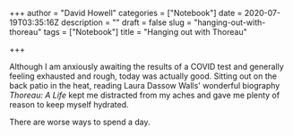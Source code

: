 +++
author = "David Howell"
categories = ["Notebook"]
date = 2020-07-19T03:35:16Z
description = ""
draft = false
slug = "hanging-out-with-thoreau"
tags = ["Notebook"]
title = "Hanging out with Thoreau"

+++


Although I am anxiously awaiting the results of a COVID test and generally feeling exhausted and rough, today was actually good. Sitting out on the back patio in the heat, reading Laura Dassow Walls' wonderful biography _Thoreau: A Life_ kept me distracted from my aches and gave me plenty of reason to keep myself hydrated.

There are worse ways to spend a day.

